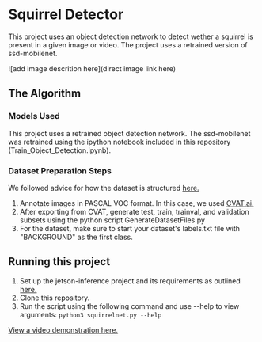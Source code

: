 # Squirrel Detector 

 This project uses an object detection network to detect wether a squirrel is present in a given image or video. The project uses a retrained version of ssd-mobilenet. 

![add image descrition here](direct image link here)

## The Algorithm

### Models Used
 This project uses a retrained object detection network. The ssd-mobilenet was retrained using the ipython notebook included in this repository (Train_Object_Detection.ipynb).

### Dataset Preparation Steps
We followed advice for how the dataset is structured [here.](https://forums.developer.nvidia.com/t/dusty-nv-jetson-training-custom-data-sets-generating-labels/175008)
1. Annotate images in PASCAL VOC format. In this case, we used [CVAT.ai.](https://github.com/cvat-ai/cvat)
2. After exporting from CVAT, generate test, train, trainval, and validation subsets using the python script GenerateDatasetFiles.py
3. For the dataset, make sure to start your dataset's labels.txt file with "BACKGROUND" as the first class.

## Running this project

1. Set up the jetson-inference project and its requirements as outlined [here.](https://github.com/dusty-nv/jetson-inference/tree/master)
2. Clone this repository.
3. Run the script using the following command and use --help to view arguments: `python3 squirrelnet.py --help`

[View a video demonstration here.](./squirrel_slideshow_output.mp4)